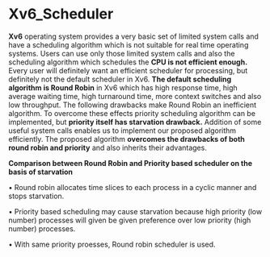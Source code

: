 # Xv6_Scheduler
**Xv6** operating system provides a very basic set of
limited system calls and have a scheduling algorithm which is
not suitable for real time operating systems. Users can use only
those limited system calls and also the scheduling algorithm
which schedules the **CPU is not efficient enough.** Every user
will definitely want an efficient scheduler for processing, but
definitely not the default scheduler in Xv6. **The default scheduling
algorithm is Round Robin** in Xv6 which has high response time,
high average waiting time, high turnaround time, more context
switches and also low throughput. The following drawbacks make
Round Robin an inefficient algorithm. To overcome these effects
priority scheduling algorithm can be implemented, but **priority
itself has starvation drawback.** Addition of some useful system
calls enables us to implement our proposed algorithm efficiently.
The proposed algorithm **overcomes the drawbacks of both round
robin and priority** and also inherits their advantages.

**Comparison between Round Robin and Priority based scheduler on the basis of starvation**

•	Round robin allocates time slices to each process in a cyclic manner and stops starvation.

•	Priority based scheduling may cause starvation because high priority (low number) processes will given be given preference over low priority (high number) processes.

•	With same priority proesses, Round robin scheduler is used.
